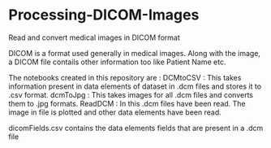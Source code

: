 # Processing-DICOM-Images
Read and convert medical images in DICOM format

DICOM is a format used generally in medical images.
Along with the image, a DICOM file contails other information too like Patient Name etc.

The notebooks created in this repository are :
DCMtoCSV : This takes information present in data elements of dataset in .dcm files and stores it to .csv format.
dcmToJpg : This takes images for all .dcm files and converts them to .jpg formats.
ReadDCM : In this .dcm files have been read. The image in file is plotted and other data elements have been read.

dicomFields.csv contains the data elements fields that are present in a .dcm file
